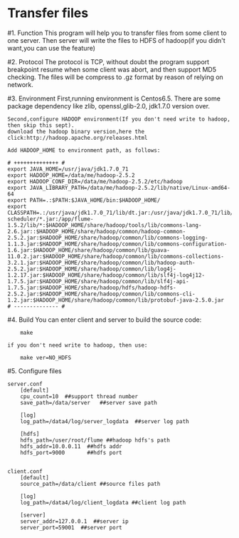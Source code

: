 # Transfer files

#1. Function 
This program will help you to transfer files from some client to one server. Then server will write the files to HDFS of hadoop(if you didn't want,you can use the feature)

#2. Protocol 
The protocol is TCP, without doubt the program support breakpoint resume when some client was abort, and then support MD5 checking. The files will be compress to .gz format by reason of relying on network.

#3. Environment
	First,running environment is Centos6.5. 
	There are some package dependency like zlib, openssl,glib-2.0, jdk1.7.0 version over.
	
	Second,configure HADOOP environment(If you don't need write to hadoop, then skip this sept).
	download the hadoop binary version,here the click:http://hadoop.apache.org/releases.html
	
	Add HADOOP_HOME to environment path, as follows:
	
	# ++++++++++++++ #
	export JAVA_HOME=/usr/java/jdk1.7.0_71
	export HADOOP_HOME=/data/me/hadoop-2.5.2
	export HADOOP_CONF_DIR=/data/me/hadoop-2.5.2/etc/hadoop
	export JAVA_LIBRARY_PATH=/data/me/hadoop-2.5.2/lib/native/Linux-amd64-64
	export PATH=.:$PATH:$JAVA_HOME/bin:$HADOOP_HOME/
	export CLASSPATH=.:/usr/java/jdk1.7.0_71/lib/dt.jar:/usr/java/jdk1.7.0_71/lib/tools.jar:$HADOOP_HOME/etc/hadoop:$HADOOP_HOME/share/hadoop/tools/lib/*:$HADOOP_HOME/share/hadoop/common/lib/*:$HADOOP_HOME/share/hadoop/common/*:$HADOOP_HOME/share/hadoop/hdfs:$HADOOP_HOME/share/hadoop/hdfs/lib/*:$HADOOP_HOME/share/hadoop/hdfs/*:$HADOOP_HOME/share/hadoop/yarn/lib/*:$HADOOP_HOME/share/hadoop/yarn/*:$HADOOP_HOME/share/hadoop/mapreduce/lib/*:$HADOOP_HOME/share/hadoop/mapreduce/*:$HADOOP_HOME/contrib/capacity-scheduler/*.jar:/app/flume-1.5.2/lib/*:$HADOOP_HOME/share/hadoop/tools/lib/commons-lang-2.6.jar::$HADOOP_HOME/share/hadoop/common/hadoop-common-2.5.2.jar:$HADOOP_HOME/share/hadoop/common/lib/commons-logging-1.1.3.jar:$HADOOP_HOME/share/hadoop/common/lib/commons-configuration-1.6.jar:$HADOOP_HOME/share/hadoop/common/lib/guava-11.0.2.jar:$HADOOP_HOME/share/hadoop/common/lib/commons-collections-3.2.1.jar:$HADOOP_HOME/share/hadoop/common/lib/hadoop-auth-2.5.2.jar:$HADOOP_HOME/share/hadoop/common/lib/log4j-1.2.17.jar:$HADOOP_HOME/share/hadoop/common/lib/slf4j-log4j12-1.7.5.jar:$HADOOP_HOME/share/hadoop/common/lib/slf4j-api-1.7.5.jar:$HADOOP_HOME/share/hadoop/hdfs/hadoop-hdfs-2.5.2.jar:$HADOOP_HOME/share/hadoop/common/lib/commons-cli-1.2.jar:$HADOOP_HOME/share/hadoop/common/lib/protobuf-java-2.5.0.jar
	# -------------- # 

#4. Build
	You can enter client and server to build the source code:
		
		make
	
	if you don't need write to hadoop, then use:
		
		make ver=NO_HDFS
		
		
#5. Configure files

	server.conf
		[default]
		cpu_count=10  ##support thread number
		save_path=/data/server   ##server save path
		
		[log]
		log_path=/data4/log/server_logdata  ##server log path

		[hdfs]
		hdfs_path=/user/root/flume ##hadoop hdfs's path
		hdfs_addr=10.0.0.11  ##hdfs addr 
		hdfs_port=9000       ##hdfs port
		
		
	client.conf
		[default]
		source_path=/data/client ##source files path

		[log]
		log_path=/data4/log/client_logdata ##client log path

		[server]
		server_addr=127.0.0.1  ##server ip
		server_port=59001  ##server port 